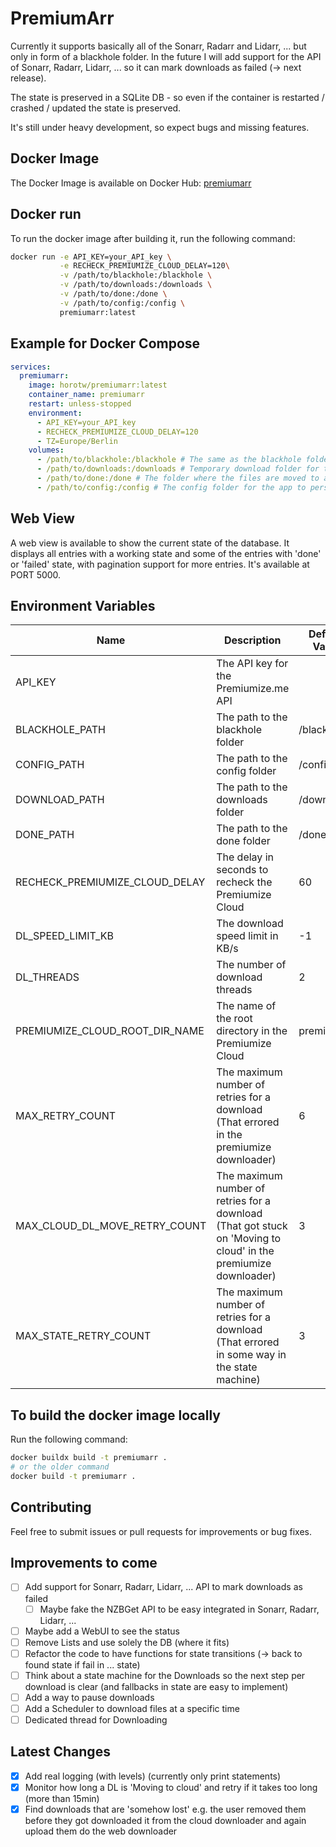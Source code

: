 # PremiumArr

Currently it supports basically all of the Sonarr, Radarr and Lidarr, ... but only in form of a blackhole folder.
In the future I will add support for the API of Sonarr, Radarr, Lidarr, ... so it can mark downloads as failed (-> next release).

The state is preserved in a SQLite DB - so even if the container is restarted / crashed / updated the state is preserved.



It's still under heavy development, so expect bugs and missing features.


## Docker Image

The Docker Image is available on Docker Hub: [premiumarr](https://hub.docker.com/r/horotw/premiumarr)

## Docker run

To run the docker image after building it, run the following command:
```bash
docker run -e API_KEY=your_API_key \
           -e RECHECK_PREMIUMIZE_CLOUD_DELAY=120\
           -v /path/to/blackhole:/blackhole \
           -v /path/to/downloads:/downloads \
           -v /path/to/done:/done \
           -v /path/to/config:/config \
           premiumarr:latest
```

## Example for Docker Compose

```yaml
services:
  premiumarr:
    image: horotw/premiumarr:latest
    container_name: premiumarr
    restart: unless-stopped
    environment:
      - API_KEY=your_API_key
      - RECHECK_PREMIUMIZE_CLOUD_DELAY=120
      - TZ=Europe/Berlin
    volumes:
      - /path/to/blackhole:/blackhole # The same as the blackhole folder you use in e.g. sonarr
      - /path/to/downloads:/downloads # Temporary download folder for the files while downloading
      - /path/to/done:/done # The folder where the files are moved to after downloading (e.g. the same as the one in sonarr)
      - /path/to/config:/config # The config folder for the app to persist the state
```

## Web View

A web view is available to show the current state of the database. It displays all entries with a working state and some of the entries with 'done' or 'failed' state, with pagination support for more entries.
It's available at PORT 5000.

## Environment Variables

| Name                           | Description                                                                                                     | Default Value | Required |
| ------------------------------ | --------------------------------------------------------------------------------------------------------------- | ------------- | -------- |
| API_KEY                        | The API key for the Premiumize.me API                                                                           |               | Yes      |
| BLACKHOLE_PATH                 | The path to the blackhole folder                                                                                | /blackhole    | No       |
| CONFIG_PATH                    | The path to the config folder                                                                                   | /config       | No       |
| DOWNLOAD_PATH                  | The path to the downloads folder                                                                                | /downloads    | No       |
| DONE_PATH                      | The path to the done folder                                                                                     | /done         | No       |
| RECHECK_PREMIUMIZE_CLOUD_DELAY | The delay in seconds to recheck the Premiumize Cloud                                                            | 60            | No       |
| DL_SPEED_LIMIT_KB              | The download speed limit in KB/s                                                                                | -1            | No       |
| DL_THREADS                     | The number of download threads                                                                                  | 2             | No       |
| PREMIUMIZE_CLOUD_ROOT_DIR_NAME | The name of the root directory in the Premiumize Cloud                                                          | premiumarr    | No       |
| MAX_RETRY_COUNT                | The maximum number of retries for a download (That errored in the premiumize downloader)                        | 6             | No       |
| MAX_CLOUD_DL_MOVE_RETRY_COUNT  | The maximum number of retries for a download (That got stuck on 'Moving to cloud' in the premiumize downloader) | 3             | No       |
| MAX_STATE_RETRY_COUNT          | The maximum number of retries for a download (That errored in some way in the state machine)                    | 3             | No       |

## To build the docker image locally

Run the following command:
```bash
docker buildx build -t premiumarr .
# or the older command
docker build -t premiumarr .
```


## Contributing

Feel free to submit issues or pull requests for improvements or bug fixes.

## Improvements to come
- [ ] Add support for Sonarr, Radarr, Lidarr, ... API to mark downloads as failed
  - [ ] Maybe fake the NZBGet API to be easy integrated in Sonarr, Radarr, Lidarr, ...
- [ ] Maybe add a WebUI to see the status
- [ ] Remove Lists and use solely the DB (where it fits)
- [ ] Refactor the code to have functions for state transitions (-> back to found state if fail in ... state)
- [ ] Think about a state machine for the Downloads so the next step per download is clear (and fallbacks in state are easy to implement)
- [ ] Add a way to pause downloads
- [ ] Add a Scheduler to download files at a specific time
- [ ] Dedicated thread for Downloading

## Latest Changes
- [X] Add real logging (with levels) (currently only print statements)
- [X] Monitor how long a DL is 'Moving to cloud' and retry if it takes too long (more than 15min)
- [X] Find downloads that are 'somehow lost' e.g. the user removed them before they got downloaded it from the cloud downloader and again upload them do the web downloader